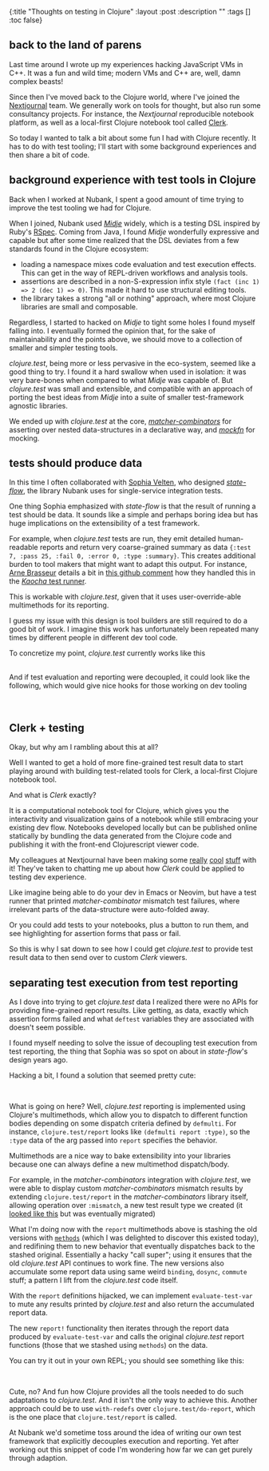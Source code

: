 {:title "Thoughts on testing in Clojure"
 :layout :post
 :description ""
 :tags  []
 :toc false}
<script src="../../js/clojure-mode.js" type="application/javascript"></script>


## back to the land of parens

Last time around I wrote up my experiences hacking JavaScript VMs in C++. It was a fun and wild time; modern VMs and C++ are, well, damn complex beasts!

Since then I've moved back to the Clojure world, where I've joined the [Nextjournal](https://nextjournal.com/) team.
We generally work on tools for thought, but also run some consultancy projects. For instance, the _Nextjournal_ reproducible notebook platform, as well as a local-first Clojure notebook tool called [Clerk](https://github.com/nextjournal/clerk).

So today I wanted to talk a bit about some fun I had with Clojure recently.
It has to do with test tooling; I'll start with some background experiences and then share a bit of code.

## background experience with test tools in Clojure

Back when I worked at Nubank, I spent a good amount of time trying to improve the test tooling we had for Clojure.

When I joined, Nubank used [_Midje_](https://github.com/marick/Midje/) widely, which is a testing DSL inspired by Ruby's [RSpec](https://rspec.info/).
Coming from Java, I found _Midje_ wonderfully expressive and capable but after some time realized that the DSL deviates from a few standards found in the Clojure ecosystem:

 * loading a namespace mixes code evaluation and test execution effects. This can get in the way of REPL-driven workflows and analysis tools.
 * assertions are described in a non-S-expression infix style `(fact (inc 1) => 2 (dec 1) => 0)`. This made it hard to use structural editing tools.
 * the library takes a strong "all or nothing" approach, where most Clojure libraries are small and composable.

Regardless, I started to hacked on _Midje_ to tight some holes I found myself falling into.
I eventually formed the opinion that, for the sake of maintainability and the points above, we should move to a collection of smaller and simpler testing tools.

_clojure.test_, being more or less pervasive in the eco-system, seemed like a good thing to try.
I found it a hard swallow when used in isolation: it was very bare-bones when compared to what _Midje_ was capable of.
But _clojure.test_ was small and extensible, and compatible with an approach of porting the best ideas from _Midje_ into a suite of smaller test-framework agnostic libraries.

We ended up with _clojure.test_ at the core, [_matcher-combinators_](https://github.com/nubank/matcher-combinators) for asserting over nested data-structures in a declarative way, and [_mockfn_](https://github.com/nubank/mockfn) for mocking.


## tests should produce data

In this time I often collaborated with [Sophia Velten](https://github.com/sovelten), who designed [_state-flow_](https://github.com/nubank/state-flow), the library Nubank uses for single-service integration tests.

One thing Sophia emphasized with _state-flow_ is that the result of running a test should be data.
It sounds like a simple and perhaps boring idea but has huge implications on the extensibility of a test framework.

For example, when _clojure.test_ tests are run, they emit detailed human-readable reports and return very coarse-grained summary as data `{:test 7, :pass 25, :fail 0, :error 0, :type :summary}`.
This creates additional burden to tool makers that might want to adapt this output.
For instance, [Arne Brasseur](https://twitter.com/plexus) details a bit in [this github comment](https://github.com/nubank/state-flow/issues/66#issuecomment-576801166) how they handled this in the [_Kaocha_ test runner](https://github.com/lambdaisland/kaocha).

This is workable with _clojure.test_, given that it uses user-override-able multimethods for its reporting.

I guess my issue with this design is tool builders are still required to do a good bit of work. I imagine this work has unfortunately been repeated many times by different people in different dev tool code.

To concretize my point, _clojure.test_ currently works like this
<div id="decouple"></div>

<script>nextjournal.clojure_mode.demo.render("decouple", `(require '[clojure.test :refer [deftest is testing]])

(deftest example-test
  (testing "this will fail"
    (is (= 1 2))))

;; running is coupled with reporting
(clojure.test/run-test-var #'example-test)
;; =>
;; FAIL in (example-test) (NO_SOURCE_FILE:74)
;; this will fail
;; expected: (= 1 2)
;;   actual: (not (= 1 2))
{:test 1, :pass 0, :fail 1, :error 0, :type :summary}`)</script>

<br>
And if test evaluation and reporting were decoupled, it could look like the following, which would give nice hooks for those working on dev tooling

<br>
<br>

<div id="as-data"></div>

<script>nextjournal.clojure_mode.demo.render("as-data", `(defn evaluate-test-var [test-var] 
  ...)

;; such that
(evaluate-test-var #'example-test)
;; =>
{#'scratch/example-test
 [{:file "NO_SOURCE_FILE"
   :line 74
   :type :fail
   :expected (= 1 2)
   :actual (not (= 1 2))
   :message nil,
   :context-str ("this will fail")}]}

(defn report! [report-data] 
  ...)

;; such that clojure.test/run-test-var could be defined as:
(def clojure.test/run-test-var (comp report! evaluate-test-var))`)</script>

<br>

## Clerk + testing

Okay, but why am I rambling about this at all?

Well I wanted to get a hold of more fine-grained test result data to start playing around with building test-related tools for Clerk, a local-first Clojure notebook tool.

And what is _Clerk_ exactly?

It is a computational notebook tool for Clojure, which gives you the interactivity and visualization gains of a notebook while still embracing your existing dev flow. Notebooks developed locally but can be published online statically by bundling the data generated from the Clojure code and publishing it with the front-end Clojurescript viewer code.

My colleagues at Nextjournal have been making some [really](https://nextjournal.github.io/clerk-demo/) [cool](https://twitter.com/mkvlr/status/1503767871620538375) [stuff](https://twitter.com/mkvlr/status/1499470357262127106) with it! They've taken to chatting me up about how _Clerk_ could be applied to testing dev experience.

Like imagine being able to do your dev in Emacs or Neovim, but have a test runner that printed _matcher-combinator_ mismatch test failures, where irrelevant parts of the data-structure were auto-folded away.

Or you could add tests to your notebooks, plus a button to run them, and see highlighting for assertion forms that pass or fail.

So this is why I sat down to see how I could get _clojure.test_ to provide test result data to then send over to custom _Clerk_ viewers.


## separating test execution from test reporting

As I dove into trying to get _clojure.test_ data I realized there were no APIs for providing fine-grained report results. Like getting, as data, exactly which assertion forms failed and what `deftest` variables they are associated with doesn't seem possible.

I found myself needing to solve the issue of decoupling test execution from test reporting, the thing that Sophia was so spot on about in _state-flow_'s design years ago.

Hacking a bit, I found a solution that seemed pretty cute:

<div id="editor"></div>

<script>nextjournal.clojure_mode.demo.render("editor", `(require '[clojure.test :as t])

;; grab the old clojure.test reporting multimethod implementations
(defonce test-report-methods (methods t/report))

(def ^:dynamic *test-results* nil)

(defn- register-test-result! [m]
  (when *test-results*
    (when-let [test-var (last t/*testing-vars*)]
      (dosync
        (commute *test-results*
                 update
                 test-var
                 (fnil conj [])
                 (assoc m :context-str t/*testing-contexts*))))))

;; redef reporting to store result map & dispatch to old definition
(defmethod t/report :pass [m]
  (register-test-result! m)
  ((get test-report-methods :pass) m))

(defmethod t/report :fail [m]
  (register-test-result! m)
  ((get test-report-methods :fail) m))

(defmethod t/report :error [m]
  (register-test-result! m)
  ((get test-report-methods :error) m))

;; running is decoupled into eval and report
(defn evaluate-test-var [test-var]
  (binding [*test-results* (ref {})
            t/*test-out* (new java.io.StringWriter)]
    (t/test-vars [test-var])
    @*test-results*))

(defn report! [report-data]
  (run! (fn [[test-var results]]
          (run! #(binding [t/*testing-contexts* (:context-str %)
                           t/*testing-vars* [test-var]]
                   ((get test-report-methods (:type %)) %))
                results))
        report-data))

;; now let's use it
(def my-run-test-var (comp report! evaluate-test-var))

(my-run-test-var #'example-test)
;; which is equivalent to clojure.test/run-test-var:
(t/run-test-var #'example-test)`);
</script>

<br>

What is going on here?
Well, _clojure.test_ reporting is implemented using Clojure's multimethods, which allow you to dispatch to different function bodies depending on some dispatch criteria defined by `defmulti`. For instance, `clojure.test/report` looks like `(defmulti report :type)`, so the `:type` data of the arg passed into `report` specifies the behavior.

Multimethods are a nice way to bake extensibility into your libraries because one can always define a new multimethod dispatch/body.

For example, in the _matcher-combinators_ integration with _clojure.test_, we were able to display custom _matcher-combinators_ mismatch results by extending `clojure.test/report` in the _matcher-combinators_ library itself, allowing operation over `:mismatch`, a new test result type we created (it [looked like this](https://github.com/nubank/matcher-combinators/pull/49/files#diff-c7340dd400d00da94964e2a1113886bd367b364028e0bdebdd9dc09e7f390a81L50) but was eventually migrated)

What I'm doing now with the `report` multimethods above is stashing the old versions with [`methods`](https://clojuredocs.org/clojure.core/methods) (which I was delighted to discover this existed today), and redifining them to new behavior that eventually dispatches back to the stashed original. Essentially a hacky "call super"; using it ensures that the old _clojure.test_ API continues to work fine. The new versions also accumulate some report data using same weird `binding`, `dosync`, `commute` stuff; a pattern I lift from the _clojure.test_ code itself.

With the `report` definitions hijacked, we can implement `evaluate-test-var` to mute any results printed by _clojure.test_ and also return the accumulated report data.

The new `report!` functionality then iterates through the report data produced by `evaluate-test-var` and calls the original _clojure.test_ report functions (those that we stashed using `methods`) on the data.

You can try it out in your own REPL; you should see something like this:

<div id="results"></div>

<script>nextjournal.clojure_mode.demo.render("results", `(evaluate-test-var #'example-test)
;; =>
{#'scratch/example-test
 [{:file "NO_SOURCE_FILE",
   :line 74,
   :type :fail,
   :expected (= 1 2),
   :actual (not (= 1 2)),
   :message nil,
   :context-str ("this will fail")}]}

((comp report! evaluate-test-var) #'example-test)
;; =>
;; FAIL in (example-test) (NO_SOURCE_FILE:74)
;; this will fail
;; expected: (= 1 2)
;;   actual: (not (= 1 2))`);
</script>

<br>

Cute, no? And fun how Clojure provides all the tools needed to do such adaptations to _clojure.test_.
And it isn't the only way to achieve this. Another approach could be to use `with-redefs` over `clojure.test/do-report`, which is the one place that `clojure.test/report` is called.

At Nubank we'd sometime toss around the idea of writing our own test framework that explicitly decouples execution and reporting. Yet after working out this snippet of code I'm wondering how far we can get purely through adaption.
